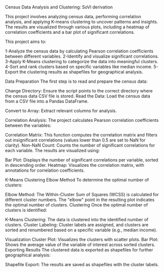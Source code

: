 Census Data Analysis and Clustering: SoVI derivation

This project involves analyzing census data, performing correlation analysis, and applying K-means clustering to uncover patterns and insights. The results are visualized through various plots, including a heatmap of correlation coefficients and a bar plot of significant correlations.

This project aims to:

1-Analyze the census data by calculating Pearson correlation coefficients between different variables.
2-Identify and visualize significant correlations.
3-Apply K-Means clustering to categorize the data into meaningful clusters.
4-Sort and rank clusters based on specific variables like median income.
5-Export the clustering results as shapefiles for geographical analysis.

Data Preparation
The first step is to read and prepare the census data:

Change Directory: Ensure the script points to the correct directory where the census data CSV file is stored.
Read the Data: Load the census data from a CSV file into a Pandas DataFrame.

Convert to Array: Extract relevant columns for analysis.

Correlation Analysis: The project calculates Pearson correlation coefficients between the variables:

Correlation Matrix: This function computes the correlation matrix and filters out insignificant correlations (values lower than 0.5 are set to NaN for clarity).
Non-NaN Count: Counts the number of significant correlations for each variable.
The results are visualized using:

Bar Plot: Displays the number of significant correlations per variable, sorted in descending order.
Heatmap: Visualizes the correlation matrix, with annotations for correlation coefficients.

K-Means Clustering
Elbow Method
To determine the optimal number of clusters:

Elbow Method: The Within-Cluster Sum of Squares (WCSS) is calculated for different cluster numbers. The "elbow" point in the resulting plot indicates the optimal number of clusters.
Clustering
Once the optimal number of clusters is identified:

K-Means Clustering: The data is clustered into the identified number of clusters.
Cluster Labeling: Cluster labels are assigned, and clusters are sorted and renumbered based on a specific variable (e.g., median income).

Visualization
Cluster Plot: Visualizes the clusters with scatter plots.
Bar Plot: Shows the average value of the variable of interest across sorted clusters.
Exporting Results
The clustered data is exported as shapefiles for further geographical analysis:

Shapefile Export: The results are saved as shapefiles with the cluster labels.
